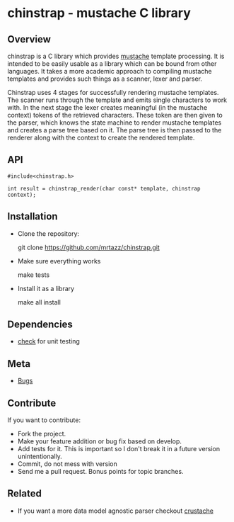 # chinstrap - mustache C library

## Overview
chinstrap is a C library which provides [mustache](http://mustache.github.com)
template processing. It is intended to be easily usable as a library which can
be bound from other languages. It takes a more academic approach to compiling
mustache templates and provides such things as a scanner, lexer and parser.

Chinstrap uses 4 stages for successfully rendering mustache templates. The
scanner runs through the template and emits single characters to work with. In
the next stage the lexer creates meaningful (in the mustache context) tokens of
the retrieved characters. These token are then given to the parser, which knows
the state machine to render mustache templates and creates a parse tree
based on it. The parse tree is then passed to the renderer along with the
context to create the rendered template.

## API

    #include<chinstrap.h>

    int result = chinstrap_render(char const* template, chinstrap context);

## Installation
- Clone the repository:

    git clone https://github.com/mrtazz/chinstrap.git

- Make sure everything works

    make tests

- Install it as a library

    make all install

## Dependencies
- [check](http://check.sourceforge.net/) for unit testing

## Meta
- [Bugs](http://github.com/chinstrap/issues)

## Contribute
If you want to contribute:

- Fork the project.
- Make your feature addition or bug fix based on develop.
- Add tests for it. This is important so I don't break it in a future version
  unintentionally.
- Commit, do not mess with version
- Send me a pull request. Bonus points for topic branches.

## Related
- If you want a more data model agnostic parser checkout
[crustache](https://github.com/tanoku/crustache)
